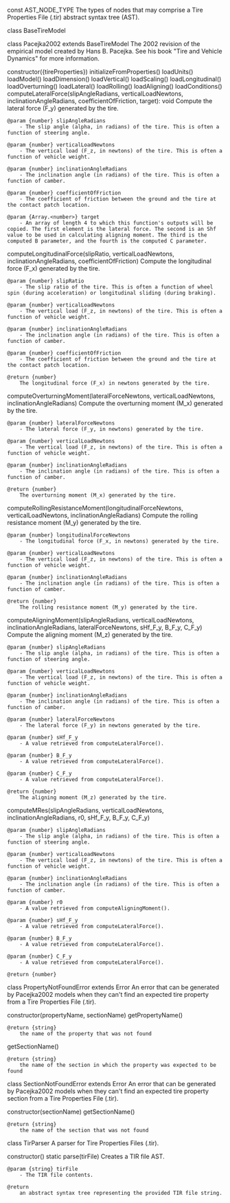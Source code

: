 const AST_NODE_TYPE The types of nodes that may comprise a Tire Properties File
(.tir) abstract syntax tree (AST).

class BaseTireModel

class Pacejka2002 extends BaseTireModel The 2002 revision of the empirical model
created by Hans B. Pacejka. See his book "Tire and Vehicle Dynamics" for more
information.

constructor({tireProperties}) initializeFromProperties() loadUnits() loadModel()
loadDimension() loadVertical() loadScaling() loadLongitudinal()
loadOverturning() loadLateral() loadRolling() loadAligning() loadConditions()
computeLateralForce(slipAngleRadians, verticalLoadNewtons,
inclinationAngleRadians, coefficientOfFriction, target): void Compute the
lateral force (F_y) generated by the tire.

    @param {number} slipAngleRadians
        - The slip angle (alpha, in radians) of the tire. This is often a function of steering angle.

    @param {number} verticalLoadNewtons
        - The vertical load (F_z, in newtons) of the tire. This is often a function of vehicle weight.

    @param {number} inclinationAngleRadians
        - The inclination angle (in radians) of the tire. This is often a function of camber.

    @param {number} coefficientOfFriction
        - The coefficient of friction between the ground and the tire at the contact patch location.

    @param {Array.<number>} target
        - An array of length 4 to which this function's outputs will be copied. The first element is the lateral force. The second is an Shf value to be used in calculating aligning moment. The third is the computed B parameter, and the fourth is the computed C parameter.

computeLongitudinalForce(slipRatio, verticalLoadNewtons,
inclinationAngleRadians, coefficientOfFriction) Compute the longitudinal force
(F_x) generated by the tire.

    @param {number} slipRatio
        - The slip ratio of the tire. This is often a function of wheel spin (during acceleration) or longitudinal sliding (during braking).

    @param {number} verticalLoadNewtons
        - The vertical load (F_z, in newtons) of the tire. This is often a function of vehicle weight.

    @param {number} inclinationAngleRadians
        - The inclination angle (in radians) of the tire. This is often a function of camber.

    @param {number} coefficientOfFriction
        - The coefficient of friction between the ground and the tire at the contact patch location.

    @return {number}
        The longitudinal force (F_x) in newtons generated by the tire.

computeOverturningMoment(lateralForceNewtons, verticalLoadNewtons,
inclinationAngleRadians) Compute the overturning moment (M_x) generated by the
tire.

    @param {number} lateralForceNewtons
        - The lateral force (F_y, in newtons) generated by the tire.

    @param {number} verticalLoadNewtons
        - The vertical load (F_z, in newtons) of the tire. This is often a function of vehicle weight.

    @param {number} inclinationAngleRadians
        - The inclination angle (in radians) of the tire. This is often a function of camber.

    @return {number}
        The overturning moment (M_x) generated by the tire.

computeRollingResistanceMoment(longitudinalForceNewtons, verticalLoadNewtons,
inclinationAngleRadians) Compute the rolling resistance moment (M_y) generated
by the tire.

    @param {number} longitudinalForceNewtons
        - The longitudinal force (F_x, in newtons) generated by the tire.

    @param {number} verticalLoadNewtons
        - The vertical load (F_z, in newtons) of the tire. This is often a function of vehicle weight.

    @param {number} inclinationAngleRadians
        - The inclination angle (in radians) of the tire. This is often a function of camber.

    @return {number}
        The rolling resistance moment (M_y) generated by the tire.

computeAligningMoment(slipAngleRadians, verticalLoadNewtons,
inclinationAngleRadians, lateralForceNewtons, sHf_F_y, B_F_y, C_F_y) Compute the
aligning moment (M_z) generated by the tire.

    @param {number} slipAngleRadians
        - The slip angle (alpha, in radians) of the tire. This is often a function of steering angle.

    @param {number} verticalLoadNewtons
        - The vertical load (F_z, in newtons) of the tire. This is often a function of vehicle weight.

    @param {number} inclinationAngleRadians
        - The inclination angle (in radians) of the tire. This is often a function of camber.

    @param {number} lateralForceNewtons
        - The lateral force (F_y) in newtons generated by the tire.

    @param {number} sHf_F_y
        - A value retrieved from computeLateralForce().

    @param {number} B_F_y
        - A value retrieved from computeLateralForce().

    @param {number} C_F_y
        - A value retrieved from computeLateralForce().

    @return {number}
        The aligning moment (M_z) generated by the tire.

computeMRes(slipAngleRadians, verticalLoadNewtons, inclinationAngleRadians, r0,
sHf_F_y, B_F_y, C_F_y)

    @param {number} slipAngleRadians
        - The slip angle (alpha, in radians) of the tire. This is often a function of steering angle.

    @param {number} verticalLoadNewtons
        - The vertical load (F_z, in newtons) of the tire. This is often a function of vehicle weight.

    @param {number} inclinationAngleRadians
        - The inclination angle (in radians) of the tire. This is often a function of camber.

    @param {number} r0
        - A value retrieved from computeAligningMoment().

    @param {number} sHf_F_y
        - A value retrieved from computeLateralForce().

    @param {number} B_F_y
        - A value retrieved from computeLateralForce().

    @param {number} C_F_y
        - A value retrieved from computeLateralForce().

    @return {number}

class PropertyNotFoundError extends Error An error that can be generated by
Pacejka2002 models when they can't find an expected tire property from a Tire
Properties File (.tir).

constructor(propertyName, sectionName) getPropertyName()

    @return {string}
        the name of the property that was not found

getSectionName()

    @return {string}
        the name of the section in which the property was expected to be found

class SectionNotFoundError extends Error An error that can be generated by
Pacejka2002 models when they can't find an expected tire property section from a
Tire Properties File (.tir).

constructor(sectionName) getSectionName()

    @return {string}
        the name of the section that was not found

class TirParser A parser for Tire Properties Files (.tir).

constructor() static parse(tirFile) Creates a TIR file AST.

    @param {string} tirFile
        - The TIR file contents.

    @return
        an abstract syntax tree representing the provided TIR file string.
